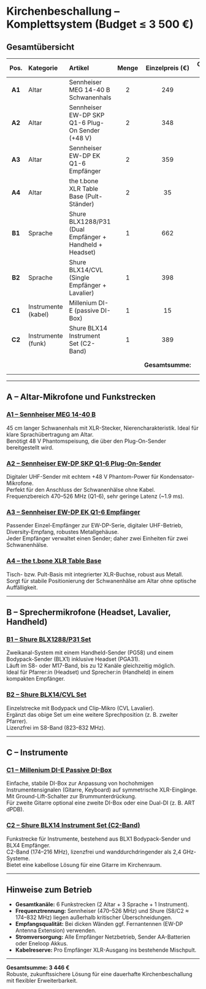 # Kirchenbeschallung – Komplettsystem (Budget ≤ 3 500 €)

## Gesamtübersicht

| Pos. | Kategorie | Artikel | Menge | Einzelpreis (€) | Gesamt (€) |
|:--:|:--|:--|:--:|:--:|:--:|
| **A1** | Altar | Sennheiser MEG 14-40 B Schwanenhals | 2 | 249 | **498** |
| **A2** | Altar | Sennheiser EW-DP SKP Q1-6 Plug-On Sender (+48 V) | 2 | 348 | **696** |
| **A3** | Altar | Sennheiser EW-DP EK Q1-6 Empfänger | 2 | 359 | **718** |
| **A4** | Altar | the t.bone XLR Table Base (Pult-Ständer) | 2 | 35 | **70** |
| **B1** | Sprache | Shure BLX1288/P31 (Dual Empfänger + Handheld + Headset) | 1 | 662 | **662** |
| **B2** | Sprache | Shure BLX14/CVL (Single Empfänger + Lavalier) | 1 | 398 | **398** |
| **C1** | Instrumente (kabel) | Millenium DI-E (passive DI-Box) | 1 | 15 | **15** |
| **C2** | Instrumente (funk) | Shure BLX14 Instrument Set (C2-Band) | 1 | 389 | **389** |
|  |  |  |  | **Gesamtsumme:** | **3 446 €** |

---

## A – Altar-Mikrofone und Funkstrecken

### [A1 – Sennheiser MEG 14-40 B](https://www.thomann.de/at/sennheiser_meg_14_40_b.htm)
45 cm langer Schwanenhals mit XLR-Stecker, Nierencharakteristik. Ideal für klare Sprachübertragung am Altar.  
Benötigt 48 V Phantomspeisung, die über den Plug-On-Sender bereitgestellt wird.

### [A2 – Sennheiser EW-DP SKP Q1-6 Plug-On-Sender](https://www.thomann.de/at/sennheiser_ew_dp_skp_q1_6.htm)
Digitaler UHF-Sender mit echtem +48 V Phantom-Power für Kondensator-Mikrofone.  
Perfekt für den Anschluss der Schwanenhälse ohne Kabel.  
Frequenzbereich 470–526 MHz (Q1-6), sehr geringe Latenz (~1.9 ms).

### [A3 – Sennheiser EW-DP EK Q1-6 Empfänger](https://www.thomann.de/at/sennheiser_ew_dp_ek_q1_6.htm)
Passender Einzel-Empfänger zur EW-DP-Serie, digitaler UHF-Betrieb, Diversity-Empfang, robustes Metallgehäuse.  
Jeder Empfänger verwaltet einen Sender; daher zwei Einheiten für zwei Schwanenhälse.

### [A4 – the t.bone XLR Table Base](https://www.thomann.de/at/the_tbone_tablebase_xlr.htm)
Tisch- bzw. Pult-Basis mit integrierter XLR-Buchse, robust aus Metall.  
Sorgt für stabile Positionierung der Schwanenhälse am Altar ohne optische Auffälligkeit.

---

## B – Sprechermikrofone (Headset, Lavalier, Handheld)

### [B1 – Shure BLX1288/P31 Set](https://www.thomann.de/at/shure_blx1288_p31_m17.htm)
Zweikanal-System mit einem Handheld-Sender (PG58) und einem Bodypack-Sender (BLX1) inklusive Headset (PGA31).  
Läuft im S8- oder M17-Band, bis zu 12 Kanäle gleichzeitig möglich.  
Ideal für Pfarrer:in (Headset) und Sprecher:in (Handheld) in einem kompakten Empfänger.

### [B2 – Shure BLX14/CVL Set](https://www.thomann.de/at/shure_blx14_cvl_s8.htm)
Einzelstrecke mit Bodypack und Clip-Mikro (CVL Lavalier).  
Ergänzt das obige Set um eine weitere Sprechposition (z. B. zweiter Pfarrer).  
Lizenzfrei im S8-Band (823–832 MHz).

---

## C – Instrumente

### [C1 – Millenium DI-E Passive DI-Box](https://www.thomann.de/at/millenium_die_di_box.htm)
Einfache, stabile DI-Box zur Anpassung von hochohmigen Instrumentensignalen (Gitarre, Keyboard) auf symmetrische XLR-Eingänge.  
Mit Ground-Lift-Schalter zur Brummunterdrückung.  
Für zweite Gitarre optional eine zweite DI-Box oder eine Dual-DI (z. B. ART dPDB).

### [C2 – Shure BLX14 Instrument Set (C2-Band)](https://www.thomann.de/at/shure_blx14_c2.htm)
Funkstrecke für Instrumente, bestehend aus BLX1 Bodypack-Sender und BLX4 Empfänger.  
C2-Band (174–216 MHz), lizenzfrei und wanddurchdringender als 2,4 GHz-Systeme.  
Bietet eine kabellose Lösung für eine Gitarre im Kirchenraum.

---

## Hinweise zum Betrieb

- **Gesamtkanäle:** 6 Funkstrecken (2 Altar + 3 Sprache + 1 Instrument).  
- **Frequenztrennung:** Sennheiser (470–526 MHz) und Shure (S8/C2 ≈ 174–832 MHz) liegen außerhalb kritischer Überschneidungen.  
- **Empfangsqualität:** Bei dicken Wänden ggf. Fernantennen (EW-DP Antenna Extension) verwenden.  
- **Stromversorgung:** Alle Empfänger Netzbetrieb, Sender AA-Batterien oder Eneloop Akkus.  
- **Kabelreserve:** Pro Empfänger XLR-Ausgang ins bestehende Mischpult.  

---

**Gesamtsumme: 3 446 €**  
Robuste, zukunftssichere Lösung für eine dauerhafte Kirchenbeschallung mit flexibler Erweiterbarkeit.
